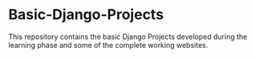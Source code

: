# Basic-Django-Projects
This repository contains the basic Django Projects developed during the learning phase and some of the complete working websites.
